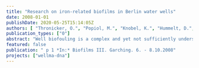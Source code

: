 ```yaml
---
title: "Research on iron-related biofilms in Berlin water wells"
date: 2008-01-01
publishDate: 2020-05-25T15:14:05Z
authors: [ "Thronicker, O.", "Popiol, M.", "Knobel, K.", "Hummelt, D.", "Szewzyk, U." ]
publication_types: ["0"]
abstract: "Well biofouling is a complex and yet not sufficiently understood process. Water wells represent a unique habitat, since they create a link between the anaerobic ground water, containing Fe(II) and the aerobic surface. These special conditions set ideal conditions for the growth of iron bacteria (Stuetz and McLaughlan, 2004). Some of these bacteria are known to be responsible for well clogging by precipitation of iron hydroxides (Cullimore, 1999). The consistency of the ochres can range from soft and bulky to solid and compact. The type of deposit strongly depends on the dominant species of bacteria at the well screen and inside the gravel pack. Within this project (WellMa) a sampling system was created, which allowed the collection of unaffected biofilm samples from inside the wells. The samples were microscopically examined, DNA was extracted and community profiles were created."
featured: false
publication: " p 1 *In:* Biofilms III. Garching. 6. - 8.10.2008"
projects: ["wellma-dna"]
---
```


